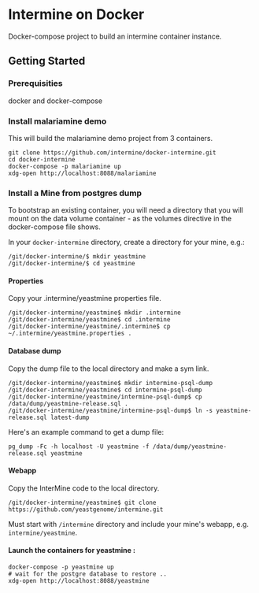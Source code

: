 # Intermine on Docker

Docker-compose project to build an intermine container instance.

## Getting Started

### Prerequisities

docker and docker-compose

### Install malariamine demo

This will build the malariamine demo project from 3 containers.

```
git clone https://github.com/intermine/docker-intermine.git
cd docker-intermine
docker-compose -p malariamine up
xdg-open http://localhost:8088/malariamine
```

### Install a Mine from postgres dump

To bootstrap an existing container, you will need a directory that you will mount on the data volume container - as the volumes directive in the docker-compose file shows.

In your `docker-intermine` directory, create a directory for your mine, e.g.:

```
/git/docker-intermine/$ mkdir yeastmine
/git/docker-intermine/$ cd yeastmine
```

#### Properties

Copy your .intermine/yeastmine properties file.

```
/git/docker-intermine/yeastmine$ mkdir .intermine
/git/docker-intermine/yeastmine$ cd .intermine
/git/docker-intermine/yeastmine/.intermine$ cp ~/.intermine/yeastmine.properties .
```

#### Database dump

Copy the dump file to the local directory and make a sym link.

```
/git/docker-intermine/yeastmine$ mkdir intermine-psql-dump
/git/docker-intermine/yeastmine$ cd intermine-psql-dump
/git/docker-intermine/yeastmine/intermine-psql-dump$ cp /data/dump/yeastmine-release.sql .
/git/docker-intermine/yeastmine/intermine-psql-dump$ ln -s yeastmine-release.sql latest-dump 
```

Here's an example command to get a dump file:

```
pg_dump -Fc -h localhost -U yeastmine -f /data/dump/yeastmine-release.sql yeastmine
```

#### Webapp

Copy the InterMine code to the local directory.

```
/git/docker-intermine/yeastmine$ git clone https://github.com/yeastgenome/intermine.git
```

Must start with `/intermine` directory and include your mine's webapp, e.g. `intermine/yeastmine`.

#### Launch the containers for yeastmine :

```
docker-compose -p yeastmine up
# wait for the postgre database to restore ..
xdg-open http://localhost:8088/yeastmine
```
